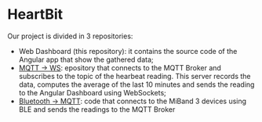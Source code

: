 # HeartBit

Our project is divided in 3 repositories:

- Web Dashboard (this repository): it contains the source code of the Angular app that show the gathered data;
- [MQTT -> WS](https://github.com/slavetto/merano-2020): epository that connects to the MQTT Broker and subscribes to the topic of the hearbeat reading. This server records the data, computes the average of the last 10 minutes and sends the reading to the Angular Dashboard using WebSockets;
- [Bluetooth -> MQTT](https://github.com/SebaCaste/pulse-sensing): code that connects to the MiBand 3 devices using BLE and sends the readings to the MQTT Broker

